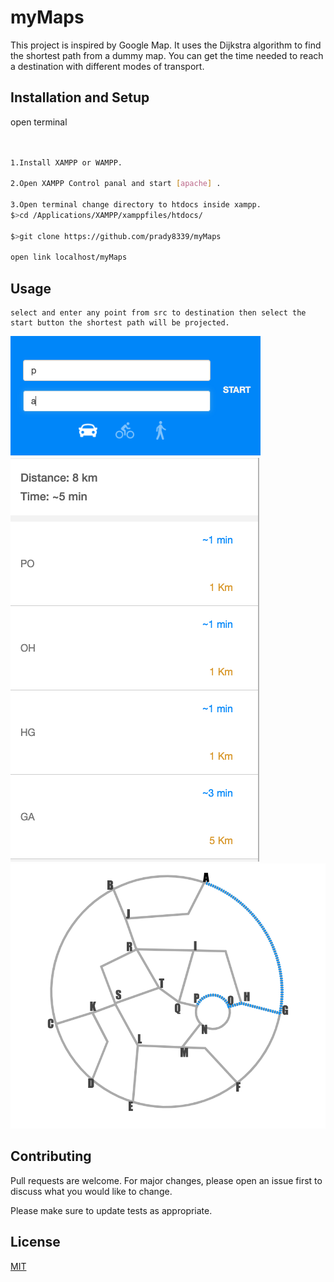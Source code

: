 # myMaps

This project is inspired by Google Map. It uses the Dijkstra algorithm to find the shortest path from a dummy map. You can get the time needed to reach a destination with different modes of transport.

## Installation and Setup

open terminal

```bash


1.Install XAMPP or WAMPP.

2.Open XAMPP Control panal and start [apache] .

3.Open terminal change directory to htdocs inside xampp.
$>cd /Applications/XAMPP/xamppfiles/htdocs/

$>git clone https://github.com/prady8339/myMaps

open link localhost/myMaps

```

## Usage

```
select and enter any point from src to destination then select the start button the shortest path will be projected.

```
<img src="https://github.com/prady8339/myMaps/blob/main/readme-src/start.png" alt="start">
<img src="https://github.com/prady8339/myMaps/blob/main/readme-src/result.png" alt="result">
<img src="https://github.com/prady8339/myMaps/blob/main/readme-src/map.png" alt="map">


## Contributing

Pull requests are welcome. For major changes, please open an issue first
to discuss what you would like to change.

Please make sure to update tests as appropriate.

## License

[MIT](https://choosealicense.com/licenses/mit/)

    
